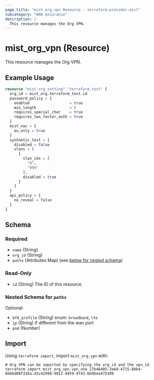```yaml
---
page_title: "mist_org_vpn Resource - terraform-provider-mist"
subcategory: "WAN Assurance"
description: |-
  This resource manages the Org VPN.
---
```


# mist_org_vpn (Resource)

This resource manages the Org VPN.


## Example Usage

```terraform
resource "mist_org_setting" "terraform_test" {
  org_id = mist_org.terraform_test.id
  password_policy = {
    enabled                  = true
    min_length               = 8
    requires_special_char    = true
    requires_two_factor_auth = true
  }
  mist_nac = {
    eu_only = true
  }
  synthetic_test = {
    disabled = false
    vlans = [
      {
        vlan_ids = [
          "8",
          "999"
        ],
        disabled = true
      }
    ]
  }
  api_policy = {
    no_reveal = false
  }
}
```

<!-- schema generated by tfplugindocs -->
## Schema

### Required

- `name` (String)
- `org_id` (String)
- `paths` (Attributes Map) (see [below for nested schema](#nestedatt--paths))

### Read-Only

- `id` (String) The ID of this resource.

<a id="nestedatt--paths"></a>
### Nested Schema for `paths`

Optional:

- `bfd_profile` (String) enum: `broadband`, `lte`
- `ip` (String) if different from the wan port
- `pod` (Number)



## Import
Using `terraform import`, import `mist_org_vpn` with:
```shell
# Org VPN can be imported by specifying the org_id and the vpn_id
terraform import mist_org_vpn.vpn_one 17b46405-3a6d-4715-8bb4-6bb6d06f316a.d3c42998-9012-4859-9743-6b9bee475309
```